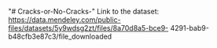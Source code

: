 "# Cracks-or-No-Cracks-" 
Link to the dataset:
https://data.mendeley.com/public-files/datasets/5y9wdsg2zt/files/8a70d8a5-bce9-
4291-bab9-b48cfb3e87c3/file_downloaded 
